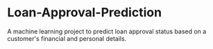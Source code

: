 # Loan-Approval-Prediction
A machine learning project to predict loan approval status based on a customer's financial and personal details.
